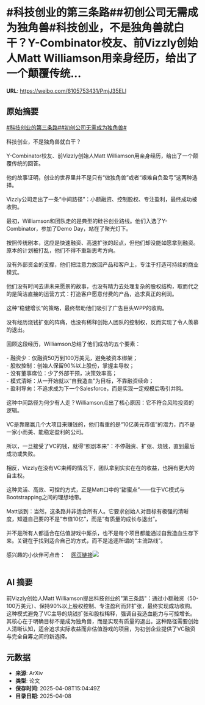 # #科技创业的第三条路##初创公司无需成为独角兽#科技创业，不是独角兽就白干？Y-Combinator校友、前Vizzly创始人Matt Williamson用亲身经历，给出了一个颠覆传统...

**URL**: https://weibo.com/6105753431/PmjJ35ELl

## 原始摘要

<a href="https://m.weibo.cn/search?containerid=231522type%3D1%26t%3D10%26q%3D%23%E7%A7%91%E6%8A%80%E5%88%9B%E4%B8%9A%E7%9A%84%E7%AC%AC%E4%B8%89%E6%9D%A1%E8%B7%AF%23&amp;extparam=%23%E7%A7%91%E6%8A%80%E5%88%9B%E4%B8%9A%E7%9A%84%E7%AC%AC%E4%B8%89%E6%9D%A1%E8%B7%AF%23" data-hide=""><span class="surl-text">#科技创业的第三条路#</span></a><a href="https://m.weibo.cn/search?containerid=231522type%3D1%26t%3D10%26q%3D%23%E5%88%9D%E5%88%9B%E5%85%AC%E5%8F%B8%E6%97%A0%E9%9C%80%E6%88%90%E4%B8%BA%E7%8B%AC%E8%A7%92%E5%85%BD%23&amp;extparam=%23%E5%88%9D%E5%88%9B%E5%85%AC%E5%8F%B8%E6%97%A0%E9%9C%80%E6%88%90%E4%B8%BA%E7%8B%AC%E8%A7%92%E5%85%BD%23" data-hide=""><span class="surl-text">#初创公司无需成为独角兽#</span></a><br><br>科技创业，不是独角兽就白干？<br><br>Y-Combinator校友、前Vizzly创始人Matt Williamson用亲身经历，给出了一个颠覆传统的回答。<br><br>他的故事证明，创业的世界里并不是只有“做独角兽”或者“艰难自负盈亏”这两种选择。<br><br>Vizzly公司走出了一条“中间路径”：小额融资、控制股权、专注盈利，最终成功被收购。<br><br>最初，Williamson和团队走的是典型的硅谷创业路线。他们入选了Y-Combinator，参加了Demo Day，站在了聚光灯下。<br><br>按照传统剧本，这应是快速融资、高速扩张的起点，但他们却没能如愿拿到融资。原本的计划被打乱，他们不得不重新思考方向。<br><br>没有外部资金的支撑，他们把注意力放回产品和客户上，专注于打造可持续的商业模式。<br><br>他们没有时间去讲未来愿景的故事，也没有精力去处理复杂的股权结构，取而代之的是简洁直接的运营方式：打造客户愿意付费的产品，追求真正的利润。<br><br>这种“稳健增长”的策略，最终帮助他们吸引了广告巨头WPP的收购。<br><br>没有经历烧钱扩张的阵痛，也没有稀释创始人团队的控制权，反而实现了令人羡慕的退出。<br><br>回顾这段经历，Williamson总结了他们成功的五个要素：<br><br>- 融资少：仅融资50万到100万美元，避免被资本绑架；<br>- 股权控制：创始人保留90%以上股份，掌握主导权；<br>- 没有董事席位：少了外部干预，决策效率高；<br>- 模式清晰：从一开始就以“自我造血”为目标，不靠融资续命；<br>- 盈利导向：不追求成为下一个Salesforce，而是实现一定规模后吸引并购。<br><br>这种中间路径为何少有人走？Williamson点出了核心原因：它不符合风险投资的逻辑。<br><br>VC是靠赌赢几个大项目来赚钱的，他们看重的是“10亿美元市值”的潜力，而不是一家小而美、能稳定盈利的公司。<br><br>所以，一旦接受了VC的钱，就得“照剧本来”：不停融资、扩张、烧钱，直到最后成功或失败。<br><br>相反，Vizzly在没有VC束缚的情况下，团队拿到实实在在的收益，也拥有更大的自主权。<br><br>这种灵活、高效、可控的方式，正是Matt口中的“甜蜜点”——位于VC模式与Bootstrapping之间的理想地带。<br><br>Matt谈到：当然，这条路并非适合所有人。它要求创始人对目标有极强的清晰度，知道自己要的不是“市值10亿”，而是“有质量的成长与退出”。<br><br>并不是所有人都适合在估值游戏中厮杀，也不是每个项目都能通过自我造血生存下来。关键在于找到适合自己的方式，而不是追逐所谓的“主流路线”。<br><br>感兴趣的小伙伴可点击：<a href="https://weibo.cn/sinaurl?u=https%3A%2F%2Fmattgiustwilliamson.substack.com%2Fp%2Fyour-startup-doesnt-need-to-be-a" data-hide=""><span class="url-icon"><img style="width: 1rem;height: 1rem" src="https://h5.sinaimg.cn/upload/2015/09/25/3/timeline_card_small_web_default.png" referrerpolicy="no-referrer"></span><span class="surl-text">网页链接</span></a><img style="" src="https://tvax1.sinaimg.cn/large/006Fd7o3gy1i09guz636dj30yv0zknaj.jpg" referrerpolicy="no-referrer"><br><br>

## AI 摘要

前Vizzly创始人Matt Williamson提出科技创业的"第三条路"：通过小额融资（50-100万美元）、保持90%以上股权控制、专注盈利而非扩张，最终实现成功收购。这种模式避免了VC主导的烧钱扩张和股权稀释，强调自我造血能力与可控增长。其核心在于明确目标不是成为独角兽，而是实现有质量的退出。这种路径需要创始人清晰认知，适合追求实际收益而非估值游戏的项目，为初创企业提供了VC融资与完全自筹之间的新选择。

## 元数据

- **来源**: ArXiv
- **类型**: 论文
- **保存时间**: 2025-04-08T15:04:49Z
- **目录日期**: 2025-04-08
